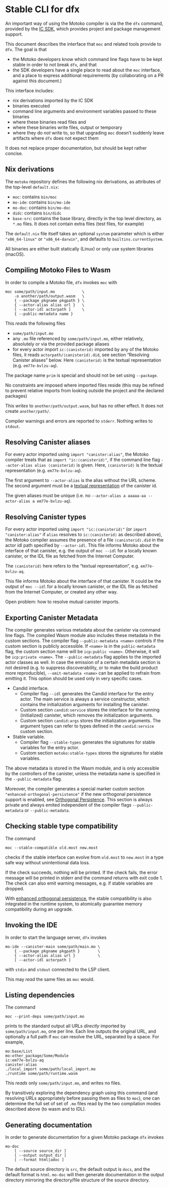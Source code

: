 Stable CLI for dfx
==================

An important way of using the Motoko compiler is via the the `dfx` command,
provided by the [IC SDK](https://internetcomputer.org/docs/current/developer-docs/setup/install), which provides project and package management
support.

This document describes the interface that `moc` and related tools provide to
`dfx`. The goal is that
 * the Motoko developers know which command line flags have to
   be kept stable in order to not break `dfx`, and that
 * the SDK developers have a single place to read about the `moc` interface, and
   a place to express additional requirements (by collaborating on a PR against
   this document.)

This interface includes:
 * nix derivations imported by the IC SDK
 * binaries executed
 * command line arguments and environment variables passed to these binaries
 * where these binaries read files and
 * where these binaries write files, output or temporary
 * where they do _not_ write to, so that upgrading `moc` doesn’t suddenly leave
   artifacts where `dfx` does not expect them

It does not replace proper documentation, but should be kept rather concise.

Nix derivations
---------------

The `motoko` repository defines the following nix derivations, as attributes of
the top-level `default.nix`:

* `moc`: contains `bin/moc`
* `mo-ide`: contains `bin/mo-ide`
* `mo-doc`: contains `bin/mo-doc`
* `didc`: contains `bin/didc`
* `base-src`: contains the base library, directly in the top level directory,
  as `*.mo` files. It does not contain extra files (test files, for example)


The `default.nix` file itself takes an optional `system` parameter which is
either `"x86_64-linux"` or `"x86_64-darwin"`, and defaults to
`builtins.currentSystem`.

All binaries are either built statically (Linux) or only use system libraries (macOS).

Compiling Motoko Files to Wasm
------------------------------

In order to compile a Motoko file, `dfx` invokes `moc` with
```
moc some/path/input.mo            \
    -o another/path/output.wasm   \
    { --package pkgname pkgpath } \
    { --actor-alias alias url }   \
    [ --actor-idl actorpath ]     \
    { --public-metadata name }
```
This _reads_ the following files
 * `some/path/input.mo`
 * any `.mo` file referenced by `some/path/input.mo`, either relatively, absolutely or via the provided package aliases
 * for every actor import `ic:⟨canisterid⟩` imported by any of the Motoko files, it reads `actorpath/⟨canisterid⟩.did`, see section “Resolving Canister aliases” below. Here `⟨canisterid⟩` is the textual representation (e.g. `em77e-bvlzu-aq`).

The package name `prim` is special and should not be set using `--package`.

No constraints are imposed where imported files reside (this may be refined to prevent relative imports from looking outside the project and the declared packages)

This _writes_ to `another/path/output.wasm`, but has no other effect. It does
not create `another/path/`.

Compiler warnings and errors are reported to `stderr`. Nothing writes to `stdout`.

Resolving Canister aliases
--------------------------

For every actor imported using `import "canister:alias"`, the Motoko compiler treats that as `import "ic:⟨canisterid⟩"`, if the command line flag `--actor-alias alias ⟨canisterid⟩` is given. Here, `⟨canisterid⟩` is the textual representation (e.g. `em77e-bvlzu-aq`).

The first argument to `--actor-alias` is the alias without the URL scheme. The second argument must be a [textual representation] of the canister id.

The given aliases must be unique (i.e. no `--actor-alias a aaaaa-aa --actor-alias a em77e-bvlzu-aq`).

[textual representation]: https://sdk.dfinity.org/docs/interface-spec/index.html#textual-ids

Resolving Canister types
------------------------

For every actor imported using `import "ic:⟨canisterid⟩"` (or `import "canister:alias"` if `alias` resolves to `ic:⟨canisterid⟩` as described above), the Motoko compiler assumes the presence of a file `⟨canisterid⟩.did` in the actor idl path specified by `--actor-idl`. This file informs Motoko about the interface of that canister, e.g. the output of `moc --idl` for a locally known canister, or the IDL file as fetched from the Internet Computer.

The `⟨canisterid⟩` here refers to the “textual representation“, e.g. `em77e-bvlzu-aq`.

This file informs Motoko about the interface of that canister. It could be the output of `moc --idl` for a locally known canister, or the IDL file as fetched from the Internet Computer, or created any other way.

Open problem: how to resolve mutual canister imports.

Exporting Canister Metadata
---------------------------

The compiler generates various metadata about the canister via command line flags.
The compiled Wasm module also includes these metadata in the custom sections.
The compiler flag `--public-metadata <name>` controls if the custom section is publicly accessible.
If `<name>` is in the `public-metadata` flag, the custom section name will be `icp:public <name>`.
Otherwise, it will be `icp:private <name>`. The `--public-metadata` flag applies to the imported actor classes as well.
In case the emission of a certain metadata section is not desired (e.g. to suppress discoverability, or to make the build
product more reproducible), `--omit-metadata <name>` can be applied to refrain from emitting it. This option should  be
used only in very specific cases.

* Candid interface.
  + Compiler flag `--idl` generates the Candid interface for the entry actor. The main service
    is always a service constructor, which contains the initialization arguments for installing the canister.
  + Custom section `candid:service` stores the interface for the running (initialized) canister, which removes
    the initialization arguments.
  + Custom section `candid:args` stores the initialization arguments. The argument types can refer to
    types defined in the `candid:service` custom section.
* Stable variable.
  + Compiler flag `--stable-types` generates the signatures for stable variables for the entry actor.
  + Custom section `motoko:stable-types` stores the signatures for stable variables.

The above metadata is stored in the Wasm module, and is only accessible by the controllers of the canister, unless the
metadata name is specified in the `--public-metadata` flag.

Moreover, the compiler generates a special marker custom section `"enhanced-orthogonal-persistence"` if the new orthogonal 
persistence support is enabled, see [Orthogonal Persistence](OrthogonalPersistence.md). This section is always private and
always emited independent of the compiler flags `--public-metadata` or `--public-metadata`.

Checking stable type compatibility
----------------------------------

The command
```
moc --stable-compatible old.most new.most
```
checks if the stable interface can evolve from `old.most` to `new.most` in
a type safe way without unintentional data loss.

If the check succeeds, nothing will be printed. 
If the check fails, the error message will be printed in stderr and the command returns with exit code 1.
The check can also emit warning messages, e.g. if stable variables are dropped.

With [enhanced orthogonal persistence](OrthogonalPersistence.md), the stable compatibility is also integrated in the runtime
system, to atomically guarantee memory compatibility during an upgrade.

Invoking the IDE
----------------

In order to start the language server, `dfx` invokes
```
mo-ide --canister-main some/path/main.mo \
    { --package pkgname pkgpath }        \
    { --actor-alias alias url }          \
    [ --actor-idl actorpath ]
```
with `stdin` and `stdout` connected to the LSP client.

This may _read_ the same files as `moc` would.

Listing dependencies
--------------------

The command
```
moc --print-deps some/path/input.mo
```
prints to the standard output all URLs _directly_ imported by
`some/path/input.mo`, one per line. Each line outputs the original
URL, and optionally a full path if `moc` can resolve the URL, separated by a space.
For example,
```
mo:base/List
mo:other_package/Some/Module
ic:em77e-bvlzu-aq
canister:alias
./local_import some/path/local_import.mo
./runtime some/path/runtime.wasm
```
This _reads_ only `some/path/input.mo`, and writes no files.

By transitively exploring the dependency graph using this command (and
resolving URLs appropriately before passing them as files to `moc`), one can
determine the full set of set of `.mo` files read by the two compilation modes
described above (to wasm and to IDL).

Generating documentation
------------------------

In order to generate documentation for a given Motoko package `dfx` invokes
```
mo-doc
    [ --source source_dir ]
    [ --output output_dir ]
    [ --format html|adoc ]
```
The default source directory is `src`, the default output is `docs`, and the default format is `html`.
`mo-doc` will then generate documentation in the output directory mirroring the directory/file structure of the source directory.
